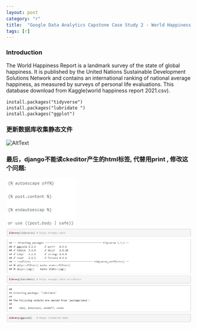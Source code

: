 ```yaml
---
layout: post
category: "r"
title:  "Google Data Analytics Capstone Case Study 2 - World Happiness Report"
tags: [r]
---
```

### Introduction

The World Happiness Report is a landmark survey of the state of global happiness. It is published by the United Nations Sustainable Development Solutions Network and contains an international ranking of national average happiness, 
as measured by surveys of personal life evaluations. This database download from Kaggle(world happiness report 2021.csv).

<!-- more -->
```
install.packages("tidyverse")
install.packages("lubridate ")
install.packages("ggplot")
```
### 更新数据库收集静态文件
![AltText](/moonbrillante.github.io/my_picture/worldhappiness001.JPG)
### 最后，django不能读ckeditor产生的html标签, 代替用print , 修改这个问题:
![AltText](/my_picture/django1.jpg)
![Alt Text](https://github.com/MoonBrillante/moonbrillante.github.io/raw/master/my_picture/worldhappiness001.JPG)

```
```

```
```

```
```

```
```

```
```

```
```


